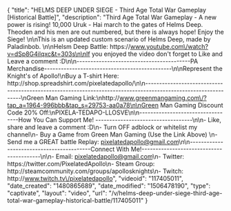 {
    "title": "HELMS DEEP UNDER SIEGE - Third Age Total War Gameplay [Historical Battle]",
    "description": "Third Age Total War Gameplay - A new power is rising!  10,000 Uruk - Hai march to the gates of Helms Deep.  Theoden and his men are out numbered, but there is always hope!  Enjoy the Siege! \n\nThis is an updated custom scenario of Helms Deep, made by Paladinbob.  \n\nHelsm Deep Battle: https:\/\/www.youtube.com\/watch?v=dSp8G4ilqxc&t=303s\n\nIf you enjoyed the video don't forget to Like and Leave a comment :D\n\n-----------------------------------------PA Merchandise----------------------------------------------\n\nRepresent the Knight's of Apollo!\nBuy a T-shirt Here: http:\/\/shop.spreadshirt.com\/pixelatedapollo\/\n\n---------------------------------------------------------------------------------------------------------------\nGreen Man Gaming Link:\nhttp:\/\/www.greenmangaming.com\/?tap_a=1964-996bbb&tap_s=29753-aa0a78\n\nGreen Man Gaming Discount Code 20% Off:\nPIXELA-TEDAPO-LLOSVE\n\n----------------------------------How You Can Support Me! -----------------------------------\n\n- Like, share and leave a comment :D\n- Turn OFF adblock or whitelist my channel\n- Buy a Game from Green Man Gaming (Use the Link Above) \n- Send me a GREAT battle Replay: pixelatedapollo@gmail.com\n\n------------------------------------------Connect With Me!-----------------------------------------\n\n- Email: pixelatedapollo@gmail.com\n- Twitter: https:\/\/twitter.com\/PixelatedApollo\n- Steam Group:  http:\/\/steamcommunity.com\/groups\/apollosknights\n- Twitch: http:\/\/www.twitch.tv\/pixelatedapollo",
    "videoid": "117405011",
    "date_created": "1480865689",
    "date_modified": "1506478190",
    "type": "captivate",
    "layout": "video",
    "url": "\/v\/helms-deep-under-siege-third-age-total-war-gameplay-historical-battle\/117405011"
}